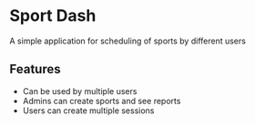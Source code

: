 # Sport Dash

A simple application for scheduling of sports by different users

## Features

- Can be used by multiple users
- Admins can create sports and see reports
- Users can create multiple sessions

